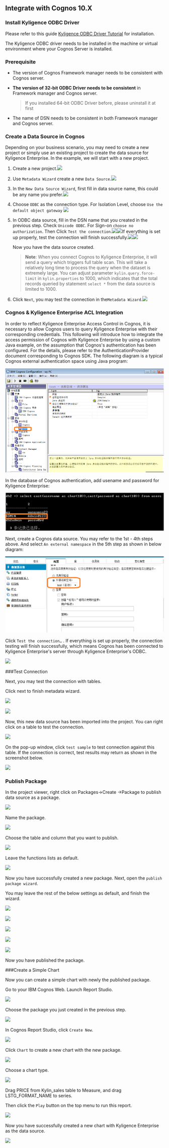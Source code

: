 ## Integrate with Cognos 10.X

### Install Kyligence ODBC Driver

Please refer to this guide [Kyligence ODBC Driver Tutorial](../driver/odbc/README.md) for installation.

The Kyligence ODBC driver needs to be installed in the machine or virtual environment where your Cognos Server is installed.

### Prerequisite

- The version of Cognos Framework manager needs to be consistent with Cognos server.

- **The version of 32-bit ODBC Driver needs to be consistent** in Framework manager and Cognos server.

  > If you installed 64-bit ODBC Driver before, please uninstall it at first

- The name of DSN needs to be consistent in both Framework manager and Cognos server.

### Create a Data Source in Cognos

Depending on your business scenario, you may need to create a new project or simply use an existing project to create the data source for Kyligence Enterprise. In the example, we will start with a new project. 

1. Create a new project.![](../images/cognos/1.png)

2. Use `Metadata Wizard` create a new `Data Source`.![](../images/cognos/2.png)

3. In the `New Data Source Wizard`, first fill in data source name, this could be any name you prefer.![](../images/cognos/3.png)

4. Choose `ODBC` as the connection type. For Isolation Level, choose `Use the default object gateway` ![](../images/cognos/4.png)

5. In ODBC data source, fill in the DSN name that you created in the previous step. Check `Unicode ODBC`. For Sign-on `choose no authorization`. Then Click `Test the connection`.![](../images/cognos/5.png)![](../images/cognos/6.png)If everything is set up properly, test the connection will finish successfully.![](../images/cognos/7.png)![](../images/cognos/8.png)

   Now you have the data source created.

   > **Note**: When you connect Cognos to Kyligence Enterprise, it will send a query which triggers full table scan. This will take a relatively long time to process the query when the dataset is extremely large. You can adjust parameter `kylin.query.force-limit` in `kylin.properties` to 1000, which indicates that the total records queried by statement `select *` from the data source is limited to 1000.

6. Click `Next`, you may test the connection in the`Metadata Wizard`.![](../images/cognos/9.png)


### Cognos & Kyligence Enterprise ACL Integration

In order to reflect Kyligence Enterprise Access Control in Cognos, it is necessary to allow Cognos users to query Kyligence Enterprise with their corresponding credentials. This following will introduce how to integrate the access permission of Cognos with Kyligence Enterprise by using a custom Java example, on the assumption that Cognos's authentication has been configured. For the details, please refer to the AuthenticationProvider document corresponding to Cognos SDK. The following diagram is a typical Cognos external authentication space using Java program:

![](../images/cognos/cognos_acl_1.png)

In the database of Cognos authentication, add usename and password for Kyligence Enterprise:

![](../images/cognos/cognos_acl_2.png)


Next, create a Cognos data source. You may refer to the 1st - 4th steps above. And select `An external namespace` in the 5th step as shown in below diagram:

![](../images/cognos/cognos_acl_3.png)

Click `Test the connection…` . If everything is set up properly, the connection testing will finish successfully, which means Cognos has been connected to Kyligence Enterprise's server through Kyligence Enterprise's ODBC. 

![](../images/cognos/8.png)

###Test Connection

Next, you may test the connection with tables.

Click next to finish metadata wizard.

![](../images/cognos/10.png)

![](../images/cognos/11.png)

Now, this new data source has been imported into the project. You can right click on a table to test the connection.

![](../images/cognos/12.png)

On the pop-up window, click `test sample` to test connection against this table. If the connection is correct, test results may return as shown in the screenshot below.

![](../images/cognos/13.png)

### Publish Package

In the project viewer, right click on Packages->Create ->Package to publish data source as a package.

![](../images/cognos/14.png)

Name the package.

![](../images/cognos/15.png)

Choose the table and column that you want to publish.

![](../images/cognos/16.png)

Leave the functions lists as default.

![](../images/cognos/17.png)

Now you have successfully created a new package. Next, open the `publish package wizard`. 

You may leave the rest of the below settings as default, and finish the wizard.

![](../images/cognos/18.png)

![](../images/cognos/19.png)

![](../images/cognos/20.png)

![](../images/cognos/21.png)

![](../images/cognos/22.png)

Now you have published the package.

###Create a Simple Chart

Now you can create a simple chart with newly the published package.

Go to your IBM Cognos Web. Launch Report Studio.

![](../images/cognos/23.png)

Choose the package you just created in the previous step.

![](../images/cognos/32.png)

In Cognos Report Studio, click `Create New`.

![](../images/cognos/24.png)

Click `Chart` to create a new chart with the new package.

![](../images/cognos/25.png)

Choose a chart type.

![](../images/cognos/26.png)

Drag PRICE from Kylin_sales table to Measure, and drag LSTG_FORMAT_NAME to series. 

Then click the `Play` button on the top menu to run this report. 

![](../images/cognos/27.png)

Now you have successfully created a new chart with Kyligence Enterprise as the data source.

![](../images/cognos/28.png)

### 




